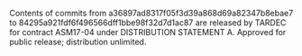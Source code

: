 Contents of commits from a36897ad8317f05f3d39a868d69a82347b8ebae7 to 84295a921fdf6f496566dff1bbe98f32d7d1ac87 are
released by TARDEC for contract ASM17-04 under DISTRIBUTION STATEMENT A. Approved for public release; distribution unlimited.
